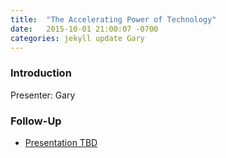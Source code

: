 ```yaml
---
title:  "The Accelerating Power of Technology"
date:   2015-10-01 21:00:07 -0700
categories: jekyll update Gary
---
```


### Introduction

Presenter: Gary

### Follow-Up

* [Presentation TBD](/assets/present/tbd.pdf) 


